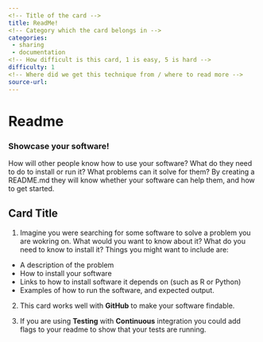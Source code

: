 ```yaml
---
<!-- Title of the card -->
title: ReadMe!
<!-- Category which the card belongs in -->
categories:
 - sharing
 - documentation
<!-- How difficult is this card, 1 is easy, 5 is hard -->
difficulty: 1
<!-- Where did we get this technique from / where to read more -->
source-url:
---
```


<!-- Front of the card -->
# Readme

### Showcase your software!

<!-- Summary of why you would use this technique -->

How will other people know how to use your software?  What do they need to do to install or run it?  What problems can it solve for them?  By creating a README.md they will know whether your software can help them, and how to get started.


<!-- Reverse of card -->
## Card Title
<!-- Steps to implement this technique -->

1. Imagine you were searching for some software to solve a problem you are wokring on.  What would you want to know about it?  What do you need to know to install it?  Things you might want to include are:
* A description of the problem
* How to install your software
* Links to how to install software it depends on (such as R or Python)
* Examples of how to run the software, and expected output.

2. This card works well with **GitHub** to make your software findable.

3. If you are using **Testing** with **Continuous** integration you could add flags to your readme to show that your tests are running.